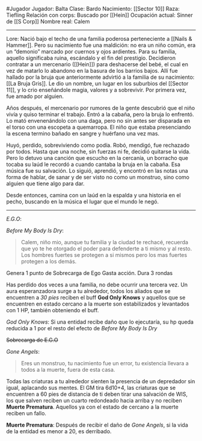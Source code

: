  #Jugador 
Jugador: Balta
Clase: Bardo
Nacimiento: [[Sector 10]]
Raza: Tiefling
Relación con corps: Buscado por [[Hein]]
Ocupación actual: Sinner de [[S Corp]]
Nombre real: Calem


---

Lore: Nació bajo el techo de una familia poderosa perteneciente a [[Nails & Hammer]]. Pero su nacimiento fue una maldición: no era un niño común, era un “demonio” marcado por cuernos y ojos ardientes. Para su familia, aquello significaba ruina, escándalo y el fin del prestigio. Decidieron contratar a un mercenario ([[Hein]]) para deshacerse del bebé, el cual en vez de matarlo lo abandono en la basura de los barrios bajos. Allí fue hallado por la bruja que anteriormente advirtió a la familia de su nacimiento: [[La Bruja Gris]]. Le dio un nombre, un lugar en los suburbios del [[Sector 11]], y lo crio enseñándole magia, valores y a sobrevivir. Por primera vez, fue amado por alguien.

Años después, el mercenario por rumores de la gente descubrió que el niño vivía y quiso terminar el trabajo. Entró a la cabaña, pero la bruja lo enfrentó. Lo mató envenenándolo con una daga, pero no sin antes ser disparada en el torso con una escopeta a quemarropa. El niño que estaba presenciando la escena termino bañado en sangre y huérfano una vez mas.

Huyó, perdido, sobreviviendo como podía. Robó, mendigó, fue rechazado por todos. Hasta que una noche, sin fuerzas ni fe, decidió quitarse la vida. Pero lo detuvo una canción que escucho en la cercanía, un borracho que tocaba su laúd le recordó a cuando cantaba la bruja en la cabaña. Esa música fue su salvación. Lo siguió, aprendió, y encontró en las notas una forma de hablar, de sanar y de ser visto no como un monstruo, sino como alguien que tiene algo para dar.

Desde entonces, camina con un laúd en la espalda y una historia en el pecho, buscando en la música el lugar que el mundo le negó.

---

_E.G.O_:

_Before My Body Is Dry_:

> Calem, niño mio, aunque tu familia y la ciudad te rechacé, recuerda que yo te he otorgado el poder para defenderte a ti mismo y al resto. Los hombres fuertes se protegen a si mismos pero los mas fuertes protegen a los demás.



Genera 1 punto de Sobrecarga de Ego
Gasta acción.
Dura 3 rondas

Has perdido dos veces a una familia, no debe ocurrir una tercera vez. 
Un aura esperanzadora surge a tu alrededor, todos los aliados que se encuentren a *30 pies* reciben el buff **God Only Knows** y aquellos que se encuentren en estado cercano a la muerte son estabilizados y levantados con 1 HP, también obteniendo el buff.

_God Only Knows_:
Si una entidad recibe daño que lo ejecutaría, su hp queda reducida a 1 por el resto del efecto de _Before My Body Is Dry_



~~Sobrecarga de E.G.O~~


_Gone Angels_:


> Eres un monstruo, tu nacimiento fue un error, tu existencia llevara a todos a la muerte, fuera de esta casa.



Todas las criaturas a tu alrededor sienten la presencia de un depredador sin igual, aplacando sus mentes. El GM tira 6d10+4, las criaturas que se encuentren a 60 pies de distancia de ti deben tirar una salvación de WIS, los que salven reciben un cuarto redondeado hacia arriba y no reciben **Muerte Prematura**. Aquellos ya con el estado de cercano a la muerte reciben un fallo.

**Muerte Prematura**:
Después de recibir el daño de _Gone Angels_, si la vida de la entidad es menor a 20, es derribado.